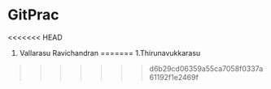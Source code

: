 # GitPrac
<<<<<<< HEAD
1. Vallarasu Ravichandran
=======
1.Thirunavukkarasu
>>>>>>> d6b29cd06359a55ca7058f0337a61192f1e2469f

